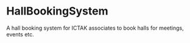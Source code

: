 # HallBookingSystem
A hall booking system for ICTAK associates to book halls for meetings, events etc.
